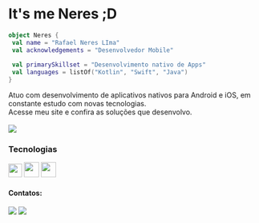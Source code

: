 # It's me Neres ;D

```kotlin
object Neres {
 val name = "Rafael Neres LIma"
 val acknowledgements = "Desenvolvedor Mobile"
 
 val primarySkillset = "Desenvolvimento nativo de Apps"
 val languages = listOf("Kotlin", "Swift", "Java") 
}
```
Atuo com desenvolvimento de aplicativos nativos para Android e iOS, em constante estudo com novas tecnologias.<br>
Acesse meu site e confira as soluções que desenvolvo.
<br><br>
<a href="https://newerati.com.br" target="_blank"><img src="https://newerati.com.br/assets/images/logo.png" target="_blank"></a> 

### Tecnologias

<img src="https://cdn.jsdelivr.net/gh/devicons/devicon/icons/kotlin/kotlin-original.svg" width="27" height="27"/> <img src="https://cdn.jsdelivr.net/gh/devicons/devicon/icons/swift/swift-original.svg" width="30" height="30"/> <img src="https://cdn.jsdelivr.net/gh/devicons/devicon/icons/wordpress/wordpress-plain.svg" width="30" height="30"/>
          

          
#### Contatos:

<div>

<a href = "mailto:rafanereslima@gmail.com"><img src="https://img.shields.io/badge/Gmail-D14836?style=for-the-badge&logo=gmail&logoColor=white" target="_blank"></a>
<a href="https://br.linkedin.com/in/rafael-neres-lima-b5b82127" target="_blank"><img src="https://img.shields.io/badge/-LinkedIn-%230077B5?style=for-the-badge&logo=linkedin&logoColor=white" target="_blank"></a>   
</div>

          
